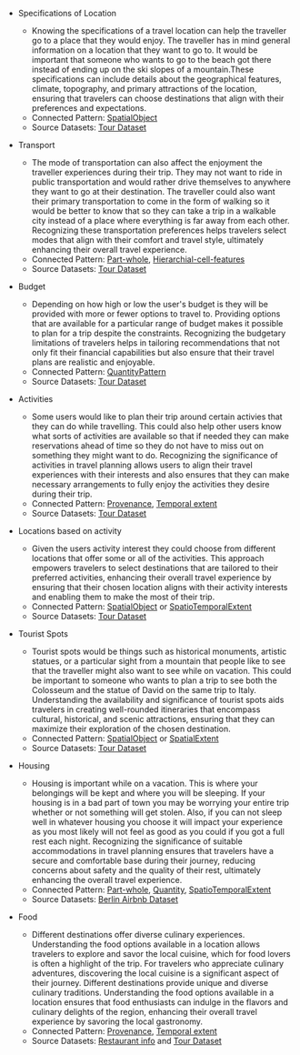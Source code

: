 * Specifications of Location
  * Knowing the specifications of a travel location can help the traveller go to a place that they would enjoy. The traveller has in mind general information on a location that they want to go to. It would be important that someone who wants to go to the beach got there instead of ending up on the ski slopes of a mountain.These specifications can include details about the geographical features, climate, topography, and primary attractions of the location, ensuring that travelers can choose destinations that align with their preferences and expectations. 
  * Connected Pattern: [SpatialObject](https://github.com/kastle-lab/modular-ontology-design-library/blob/master/modl/spatial-object/spatial-object.owl)
  * Source Datasets: [Tour Dataset](http://tour-pedia.org/about/datasets.html)
    
* Transport
  * The mode of transportation can also affect the enjoyment the traveller experiences during their trip. They may not want to ride in public transportation and would rather drive themselves to anywhere they want to go at their destination. The traveller could also want their primary transportation to come in the form of walking so it would be better to know that so they can take a trip in a walkable city instead of a place where everything is far away from each other. Recognizing these transportation preferences helps travelers select modes that align with their comfort and travel style, ultimately enhancing their overall travel experience.
  * Connected Pattern:  [Part-whole](https://github.com/kastle-lab/modular-ontology-design-library/blob/master/modl/part-whole), [Hierarchial-cell-features](https://github.com/kastle-lab/modular-ontology-design-library/blob/master/modl/hierarchical-cell-features)
  * Source Datasets: [Tour Dataset](http://tour-pedia.org/about/datasets.html)

* Budget
  * Depending on how high or low the user's budget is they will be provided with more or fewer options to travel to. Providing options that are available for a particular range of budget makes it possible to plan for a trip despite the constraints. Recognizing the budgetary limitations of travelers helps in tailoring recommendations that not only fit their financial capabilities but also ensure that their travel plans are realistic and enjoyable.
  * Connected Pattern: [QuantityPattern](https://github.com/kastle-lab/modular-ontology-design-library/blob/master/modl/quantity/quantity.owl)
  * Source Datasets: [Tour Dataset](http://tour-pedia.org/about/datasets.html)

* Activities
  * Some users would like to plan their trip around certain activies that they can do while travelling. This could also help other users know what sorts of activities are available so that if needed they can make reservations ahead of time so they do not have to miss out on something they might want to do. Recognizing the significance of activities in travel planning allows users to align their travel experiences with their interests and also ensures that they can make necessary arrangements to fully enjoy the activities they desire during their trip.
  * Connected Pattern: [Provenance](https://github.com/kastle-lab/modular-ontology-design-library/blob/master/modl/provenance), [Temporal extent](https://github.com/kastle-lab/modular-ontology-design-library/blob/master/modl/temporal-extent)
  * Source Datasets: [Tour Dataset](http://tour-pedia.org/about/datasets.html)

* Locations based on activity
  * Given the users activity interest they could choose from different locations that offer some or all of the activities. This approach empowers travelers to select destinations that are tailored to their preferred activities, enhancing their overall travel experience by ensuring that their chosen location aligns with their activity interests and enabling them to make the most of their trip.
  * Connected Pattern: [SpatialObject](https://github.com/kastle-lab/modular-ontology-design-library/blob/master/modl/spatial-object) or [SpatioTemporalExtent](https://github.com/kastle-lab/modular-ontology-design-library/blob/master/modl/spatiotemporal-extent)
  * Source Datasets: [Tour Dataset](http://tour-pedia.org/about/datasets.html)

* Tourist Spots
  * Tourist spots would be things such as historical monuments, artistic statues, or a particular sight from a mountain that people like to see that the traveller might also want to see while on vacation. This could be important to someone who wants to plan a trip to see both the Colosseum and the statue of David on the same trip to Italy. Understanding the availability and significance of tourist spots aids travelers in creating well-rounded itineraries that encompass cultural, historical, and scenic attractions, ensuring that they can maximize their exploration of the chosen destination.
  * Connected Pattern: [SpatialObject](https://github.com/kastle-lab/modular-ontology-design-library/blob/master/modl/spatial-object/spatial-object.owl) or [SpatialExtent](https://github.com/kastle-lab/modular-ontology-design-library/blob/master/modl/spatial-extent/spatial-extent.owl)
  * Source Datasets: [Tour Dataset](http://tour-pedia.org/about/datasets.html)

* Housing
  * Housing is important while on a vacation. This is where your belongings will be kept and where you will be sleeping. If your housing is in a bad part of town you may be worrying your entire trip whether or not something will get stolen. Also, if you can not sleep well in whatever housing you choose it will impact your experience as you most likely will not feel as good as you could if you got a full rest each night. Recognizing the significance of suitable accommodations in travel planning ensures that travelers have a secure and comfortable base during their journey, reducing concerns about safety and the quality of their rest, ultimately enhancing the overall travel experience.
  * Connected Pattern: [Part-whole](https://github.com/kastle-lab/modular-ontology-design-library/blob/master/modl/part-whole/part-whole.owl), [Quantity](https://github.com/kastle-lab/modular-ontology-design-library/blob/master/modl/quantity/quantity.owl), [SpatioTemporalExtent](https://github.com/kastle-lab/modular-ontology-design-library/blob/master/modl/spatiotemporal-extent/spatiotemporal-extent.owl)
  * Source Datasets: [Berlin Airbnb Dataset](https://data.world/datasets/berlin)

* Food
  * Different destinations offer diverse culinary experiences. Understanding the food options available in a location allows travelers to explore and savor the local cuisine, which for food lovers is often a highlight of the trip. For travelers who appreciate culinary adventures, discovering the local cuisine is a significant aspect of their journey. Different destinations provide unique and diverse culinary traditions. Understanding the food options available in a location ensures that food enthusiasts can indulge in the flavors and culinary delights of the region, enhancing their overall travel experience by savoring the local gastronomy.
  * Connected Pattern: [Provenance](https://github.com/kastle-lab/modular-ontology-design-library/blob/master/modl/provenance), [Temporal extent](https://github.com/kastle-lab/modular-ontology-design-library/blob/master/modl/temporal-extent)
  * Source Datasets: [Restaurant info](https://www.kaggle.com/datasets/damienbeneschi/krakow-ta-restaurans-data-raw/) and [Tour Dataset](http://tour-pedia.org/about/datasets.html)
